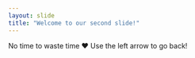 ```yaml
---
layout: slide
title: "Welcome to our second slide!"
---
```

No time to waste time :heart:
Use the left arrow to go back!
